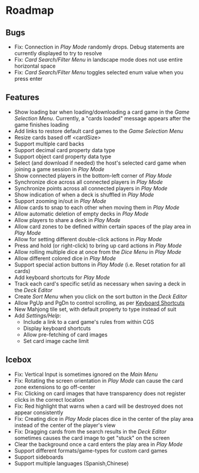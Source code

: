 # Roadmap

## Bugs
- Fix: Connection in *Play Mode* randomly drops. Debug statements are currently displayed to try to resolve
- Fix: *Card Search/Filter Menu* in landscape mode does not use entire horizontal space
- Fix: *Card Search/Filter Menu* toggles selected enum value when you press enter

## Features
- Show loading bar when loading/downloading a card game in the *Game Selection Menu*. Currently, a "cards loaded" message appears after the game finishes loading
- Add links to restore default card games to the *Game Selection Menu*
- Resize cards based off \<cardSize\>
- Support multiple card backs
- Support decimal card property data type
- Support object card property data type
- Select (and download if needed) the host's selected card game when joining a game session in *Play Mode*
- Show connected players in the bottom-left corner of *Play Mode*
- Synchronize dice across all connected players in *Play Mode*
- Synchronize points across all connected players in *Play Mode*
- Show indication of when a deck is shuffled in *Play Mode*
- Support zooming in/out in *Play Mode*
- Allow cards to snap to each other when moving them in *Play Mode*
- Allow automatic deletion of empty decks in *Play Mode*
- Allow players to share a deck in *Play Mode*
- Allow card zones to be defined within certain spaces of the play area in *Play Mode*
- Allow for setting different double-click actions in *Play Mode*
- Press and hold (or right-click) to bring up card actions in *Play Mode*
- Allow rolling multiple dice at once from the *Dice Menu* in *Play Mode*
- Allow different colored dice in *Play Mode*
- Support special action buttons in *Play Mode* (i.e. Reset rotation for all cards)
- Add keyboard shortcuts for *Play Mode*
- Track each card's specific set/id as necessary when saving a deck in the *Deck Editor*
- Create *Sort Menu* when you click on the sort button in the *Deck Editor*
- Allow PgUp and PgDn to control scrolling, as per [Keyboard Shortcuts](KEYBOARD.md)
- New Mahjong tile set, with default property to type instead of suit
- Add *Settings/Help*:
  - Include a link to a card game's rules from within CGS
  - Display keyboard shortcuts
  - Allow pre-fetching of card images
  - Set card image cache limit

## Icebox
- Fix: Vertical Input is sometimes ignored on the *Main Menu*
- Fix: Rotating the screen orientation in *Play Mode* can cause the card zone extensions to go off-center
- Fix: Clicking on card images that have transparency does not register clicks in the correct location
- Fix: Red highlight that warns when a card will be destroyed does not appear consistently
- Fix: Creating dice in *Play Mode* places dice in the center of the play area instead of the center of the player's view
- Fix: Dragging cards from the search results in the *Deck Editor* sometimes causes the card image to get "stuck" on the screen
- Clear the background once a card enters the play area in *Play Mode*
- Support different formats/game-types for custom card games
- Support sideboards
- Support multiple languages (Spanish,Chinese)

